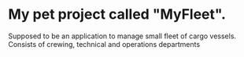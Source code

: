 # My pet project called "MyFleet". 
Supposed to be an application to manage small fleet of cargo vessels. 
Consists of crewing, technical and operations departments
